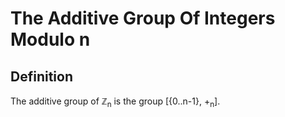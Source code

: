 # The Additive Group Of Integers Modulo n

## Definition

The additive group of ℤ<sub>n</sub> is the group [{0..n-1}, +<sub>n</sub>].